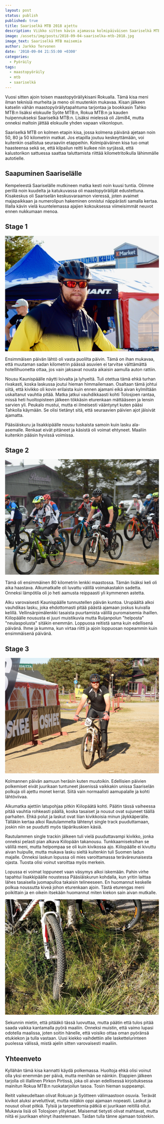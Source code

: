 ```yaml
---
layout: post
status: publish
published: true
title: Saariselkä MTB 2018 ajettu
description: Viikko sitten kävin ajamassa kolmipäiväisen Saariselkä MTB:n, joka oli samalla vuosi sitten asetettu kauden päätavoite.
image: /assets/img/posts/2018-09-04-saariselka-mtb-2018.jpg
image_text: Saariselkä MTB maisemia
author: Jarkko Tervonen
date: '2018-09-04 21:55:00 +0300'
categories:
  - Pyöräily
tags:
  - maastopyöräily
  - mtb
  - saariselkä
---
```

Vuosi sitten ajoin toisen maastopyöräilykisani Rokualla. Tämä kisa meni ilman teknisiä murheita ja meno oli muutenkin mukavaa. Kisan jälkeen katselin vähän maastopyöräilytapahtuma tarjontaa ja bookkasin Tahko MTB:n lisäksi elokuulle Syöte MTB:n, Rokua MTB:n ja kauden huipennukseksi Saariselkä MTB:n. Lisäksi mielessä oli Jämi84, mutta onneksi maltoin jättää elokuulle yhden vapaan viikonlopun.

Saariselkä MTB on kolmen etapin kisa, jossa kolmena päivänä ajetaan noin 50, 80 ja 50 kilometrin matkat. Jos etapilla joutuu keskeyttämään, voi kuitenkin osallistua seuraaviin etappeihin. Kolmipäiväinen kisa tuo omat haasteensa sekä se, että kilpailun reitti kulkee niin syrjässä, että kalustorikon sattuessa saattaa taluttamista riittää kilometritolkulla lähimmälle autotielle.

<!-- more -->

## Saapuminen Saariselälle

Kempeleestä Saariselälle mutkineen matka kesti noin kuusi tuntia. Olimme perillä noin kuudelta ja katukuvassa oli maastopyöräilijät edustettuna. Kisakeskus oli Saariselän keskusvaraamon vieressä, joten avaimet majapaikkaan ja numerolipun hakeminen onnistui näppärästi samalla kertaa. Illalla kävin vielä kuuntelemassa ajajien kokouksessa viimeisimmät neuvot ennen nukkumaan menoa.

## Stage 1

<img alt="Valmiina ensimmäiselle etapille" src="/assets/img/posts/2018-09-04-saariselka-mtb-2018-stage-1.jpg" />

Ensimmäisen päivän lähtö oli vasta puolilta päivin. Tämä on ihan mukavaa, että muutaman sadan kilometrin päässä asuvien ei tarvitse välttämättä hotellihuonetta ottaa, jos vain jaksavat nousta aikaisin aamulla auton rattiin.

Nousu Kaunispäälle näytti loivalta ja lyhyeltä. Tuli otettua tämä ehkä turhan rivakasti, koska laskussa joutui hieman himmailemaan. Osaltaan tämä johtui siitä, että kivikko oli kovin erilaista kuin ennen ajamani eikä aivan kylmiltään uskaltanut vauhtia pitää. Matka jatkui vauhdikkaasti kohti Tolosjoen rantaa, missä heti huoltopisteen jälkeen tökkäsin eturenkaan mättääseen ja lensin sarvien yli. Peukalo mustui, mutta ei ilmeisesti vääntynyt kuten pääsi Tahkolla käymään. Se olisi tietänyt sitä, että seuraavien päivien ajot jäisivät ajamatta.

Pääsiäiskuru ja Iisakkipäälle nousu tuskaista samoin kuin lasku ala-asemalle. Renkaat eivät pitäneet ja käsistä oli voimat ehtyneet. Maaliin kuitenkin pääsin hyvissä voimissa.

## Stage 2

<img alt="Toisen etapin lähtö" src="/assets/img/posts/2018-09-04-saariselka-mtb-2018-stage-2.jpg" />

Tämä oli ensimmäinen 80 kilometrin lenkki maastossa. Tämän lisäksi keli oli aika haastava. Alkumatkalle oli luvattu välillä voimakastakin sadetta. Onneksi lämpötila oli jo heti aamusta reippaasti yli kymmenen astetta.

Alku varovaisesti Kaunispäälle tunnustellen päivän kuntoa. Urupäältä alkoi vauhdikas lasku, joka ehdottomasti pitää päästä ajamaan joskus kuivalla kelillä. Vellinsärpimälenkki tasaista puurtamista välillä puromaisemia ihaillen. Kiilopäälle noususta ei juuri muistikuvia mutta Ruijanpolun "helposta" "neulaspolusta" sitäkin enemmän. Loppuosa reitistä sama kuin edellisenä päivänä. Ihme ja kumma, kun virtaa riitti ja ajoin loppuosan nopeammin kuin ensimmäisenä päivänä.

## Stage 3

<img alt="Itsensä voittaneena maaliin" src="/assets/img/posts/2018-09-04-saariselka-mtb-2018-stage-3.jpg" />

Kolmannen päivän aamuun heräsin kuten muutoikin. Edellisien päivien polkemiset eivät juurikaan tuntuneet jäsenissä vaikkakin unissa Saariselän polkuja oli ajettu monet kerrat. Siitä vain normaalisti aamupalalle ja kohti lähtöviivaa.

Alkumatka ajettiin latupohjaa pitkin Kiilopäätä kohti. Päätin tässä vaiheessa pitää vauhtia rohkeasti päällä, koska tasaiset ja nousut ovat sujuneet täällä parhaiten. Ehkä polut ja laskut ovat liian kivikkoisia minun jäykkäperälle. Tälläkin kertaa alkoi Rautulammelta lähtenyt single track puuduttamaan, joskin niin se puudutti myös täpärikuskien käsiä.

Rautulammen single trackin jälkeen tuli vielä puuduttavampi kivikko, jonka onneksi pelasti pian alkava Kiilopään takanousu. Tunkkaamiseksihan se välillä meni, mutta helpompaa se oli kuin kivikossa ajo. Kiilopäälle ei kivuttu aivan huipulle, mutta mukava lasku sieltä kuitenkin tuli Suomen ladun majalle. Onneksi laskun lopussa oli mies varoittamassa teräväreunaisesta ojasta. Tuosta olisi voinut varoittaa myös merkein.

Lopussa ei voimat loppuneet vaan väsymys alkoi iskemään. Pahin virhe tapahtui Iisakkipäälle noustessa Pääsiäiskurun kohdalla, kun yritin laittaa lähes tasaisella juomapulloa takaisin telineeseen. En huomannut keskelle polkua noussutta kiveä johon eturenkaan ajoin. Tästä eturengas meni poikittain ja en oikein itsekään huomannut miten kiekon sain aivan mutkalle.

<img alt="Canyonin etukiekko otti osumaa" src="/assets/img/posts/2018-09-04-canyon-etukiekko.jpg" />

Sekunnin mietin, että pitääkö tässä luovuttaa, mutta päätin että tulos pitää saada vaikka kantamalla pyörä maaliin. Onneksi muistin, että vaimo lupasi odotella maalissa, joten soitin hänelle, että voisiko ottaa oman pyöränsä etukiekon ja tulla vastaan. Uusi kiekko vaihdettiin alle laskettelurinteen puolessa välissä, mistä ajelin sitten varovaisesti maaliin.

## Yhteenveto

Kyllähän tämä kisa kannatti käydä polkemassa. Huoltoja ehkä olisi voinut olla yksi enemmän per päivä, mutta menihän se näinkin. Etappien jälkeen tarjolla oli illallinen Pirkon Pirtissä, joka oli aivan edellisessä kirjoituksessa mainitun Rokua MTB:n ruokatarjoilun tasoa. Tosin hieman suppeampi.

Reitit vaikeudeltaan olivat Rokuan ja Syötteen välimaastoon osuvia. Terävät kivikot aluksi arveluttivat, mutta niitäkin oppi ajamaan nopeasti. Laskut ja nousut olivat pitkiä. Tylsiä ja tarpeettomia pätkiä ei juurikaan reitillä ollut. Mukavia lisiä oli Tolosjoen ylitykset. Maisemat tietysti olivat mahtavat, mutta niitä ei juurikaan ehinyt ihastelemaan. Taidan tulla tänne ajamaan toistekin.
